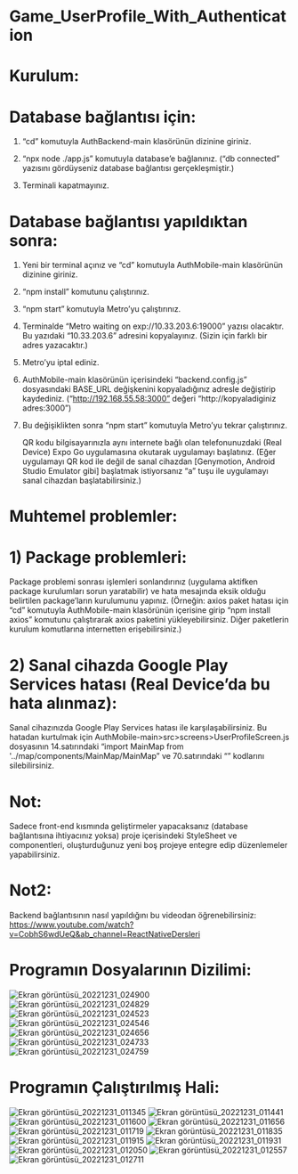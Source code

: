 # Game_UserProfile_With_Authentication

# Kurulum:

# Database bağlantısı için:

1) “cd” komutuyla AuthBackend-main klasörünün dizinine giriniz.

2) “npx node ./app.js” komutuyla database’e bağlanınız. (“db connected” yazısını gördüyseniz database bağlantısı gerçekleşmiştir.)

3) Terminali kapatmayınız.

# Database bağlantısı yapıldıktan sonra:

1) Yeni bir terminal açınız ve  “cd” komutuyla AuthMobile-main klasörünün dizinine giriniz.

2) “npm install” komutunu çalıştırınız.

3) “npm start” komutuyla Metro’yu çalıştırınız.

4) Terminalde “Metro waiting on exp://10.33.203.6:19000” yazısı olacaktır. Bu yazıdaki “10.33.203.6” adresini kopyalayınız. (Sizin için farklı bir adres yazacaktır.)

5) Metro’yu iptal ediniz.

6) AuthMobile-main klasörünün içerisindeki “backend.config.js” dosyasındaki BASE_URL değişkenini kopyaladığınız adresle değiştirip kaydediniz. (“http://192.168.55.58:3000” değeri “http://kopyaladiginiz adres:3000”)

7) Bu değişiklikten sonra “npm start” komutuyla Metro’yu tekrar çalıştırınız.

   QR kodu bilgisayarınızla aynı internete bağlı olan telefonunuzdaki (Real Device) Expo Go uygulamasına okutarak uygulamayı başlatınız. (Eğer uygulamayı QR kod ile      değil de sanal cihazdan [Genymotion, Android Studio Emulator gibi] başlatmak istiyorsanız “a” tuşu ile uygulamayı sanal cihazdan başlatabilirsiniz.)

# Muhtemel problemler:

# 1) Package problemleri: 
Package problemi sonrası işlemleri sonlandırınız (uygulama aktifken package kurulumları sorun yaratabilir) ve hata mesajında eksik olduğu belirtilen package’ların kurulumunu yapınız. (Örneğin: axios paket hatası için “cd” komutuyla AuthMobile-main klasörünün içerisine girip “npm install axios” komutunu çalıştırarak axios paketini yükleyebilirsiniz. Diğer paketlerin kurulum komutlarına internetten erişebilirsiniz.)

# 2) Sanal cihazda Google Play Services hatası (Real Device’da bu hata alınmaz): 
Sanal cihazınızda Google Play Services hatası ile karşılaşabilirsiniz. Bu hatadan kurtulmak için AuthMobile-main>src>screens>UserProfileScreen.js dosyasının 14.satırındaki “import MainMap from '../map/components/MainMap/MainMap” ve 70.satırındaki “<MainMap></MainMap>” kodlarını silebilirsiniz. 

# Not: 
Sadece front-end kısmında geliştirmeler yapacaksanız (database bağlantısına ihtiyacınız yoksa) proje içerisindeki StyleSheet ve componentleri, oluşturduğunuz yeni boş projeye entegre edip düzenlemeler yapabilirsiniz.

# Not2: 
Backend bağlantısının nasıl yapıldığını bu videodan öğrenebilirsiniz: https://www.youtube.com/watch?v=CobhS6wdUeQ&ab_channel=ReactNativeDersleri 


# Programın Dosyalarının Dizilimi:

   ![Ekran görüntüsü_20221231_024900](https://user-images.githubusercontent.com/75726215/210118744-3eb605c7-feaf-4a22-a5af-4898118b1691.png)
   ![Ekran görüntüsü_20221231_024829](https://user-images.githubusercontent.com/75726215/210118763-02a2bb8f-d911-423e-9aa0-9ebe0d90deef.png)
   ![Ekran görüntüsü_20221231_024523](https://user-images.githubusercontent.com/75726215/210118774-4d53e21a-9cde-4e94-8b16-d2c7effa62ae.png)
   ![Ekran görüntüsü_20221231_024546](https://user-images.githubusercontent.com/75726215/210118775-90c45609-8762-457a-89e4-96f08d69eeb3.png)
   ![Ekran görüntüsü_20221231_024656](https://user-images.githubusercontent.com/75726215/210118779-145aee38-7651-41fc-8851-609e8de0fb63.png)
   ![Ekran görüntüsü_20221231_024733](https://user-images.githubusercontent.com/75726215/210118785-e99ba990-c2cc-42ba-8d97-3286b80e63d7.png)
   ![Ekran görüntüsü_20221231_024759](https://user-images.githubusercontent.com/75726215/210118788-884dd3ad-bfb3-41aa-b48b-fde2d177a753.png)


# Programın Çalıştırılmış Hali:

   ![Ekran görüntüsü_20221231_011345](https://user-images.githubusercontent.com/75726215/210118890-0696a17a-0ffb-4fae-826f-465ede7bbb84.png)
   ![Ekran görüntüsü_20221231_011441](https://user-images.githubusercontent.com/75726215/210118896-05762407-28f9-4362-a298-fdf57cb39ddd.png)
   ![Ekran görüntüsü_20221231_011600](https://user-images.githubusercontent.com/75726215/210118898-a23db3f6-e4df-41aa-8614-b308c417f11c.png)
   ![Ekran görüntüsü_20221231_011656](https://user-images.githubusercontent.com/75726215/210118901-49cc80f8-69b8-4b81-84e7-48d563658788.png)
   ![Ekran görüntüsü_20221231_011719](https://user-images.githubusercontent.com/75726215/210118903-36426135-d920-47d0-a5e6-292ae5df243b.png)
   ![Ekran görüntüsü_20221231_011835](https://user-images.githubusercontent.com/75726215/210118906-05bc1af7-9e92-4d0f-ac8c-4f26dc4045a5.png)
   ![Ekran görüntüsü_20221231_011915](https://user-images.githubusercontent.com/75726215/210118908-6a78fca5-0d77-4c39-8871-8d18bd1f1f0d.png)
   ![Ekran görüntüsü_20221231_011931](https://user-images.githubusercontent.com/75726215/210118909-67caca6e-3f47-4eea-83d1-acd9b4429ad7.png)
   ![Ekran görüntüsü_20221231_012050](https://user-images.githubusercontent.com/75726215/210118910-f0be9e37-7139-46ad-b148-7ce120e500d9.png)
   ![Ekran görüntüsü_20221231_012557](https://user-images.githubusercontent.com/75726215/210118913-27a09d25-e4e1-4715-b049-316496ae8172.png)
   ![Ekran görüntüsü_20221231_012711](https://user-images.githubusercontent.com/75726215/210118916-713c3d51-213a-4df2-ad21-5e0a864e27cd.png)





































